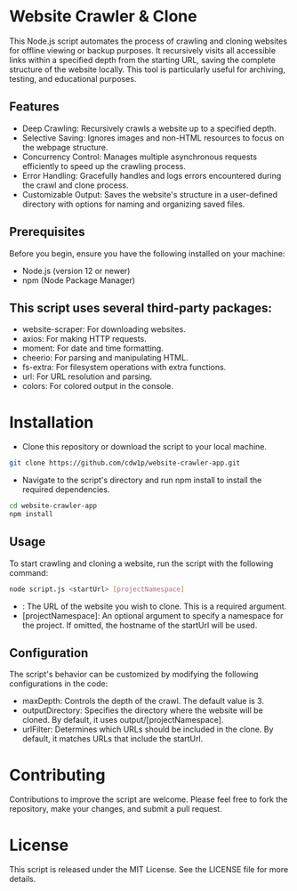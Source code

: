 # Website Crawler & Clone
This Node.js script automates the process of crawling and cloning websites for offline viewing or backup purposes. It recursively visits all accessible links within a specified depth from the starting URL, saving the complete structure of the website locally. This tool is particularly useful for archiving, testing, and educational purposes.

## Features
- Deep Crawling: Recursively crawls a website up to a specified depth.
- Selective Saving: Ignores images and non-HTML resources to focus on the webpage structure.
- Concurrency Control: Manages multiple asynchronous requests efficiently to speed up the crawling process.
- Error Handling: Gracefully handles and logs errors encountered during the crawl and clone process.
- Customizable Output: Saves the website's structure in a user-defined directory with options for naming and organizing saved files.

## Prerequisites
Before you begin, ensure you have the following installed on your machine:
- Node.js (version 12 or newer)
- npm (Node Package Manager)

## This script uses several third-party packages:
- website-scraper: For downloading websites.
- axios: For making HTTP requests.
- moment: For date and time formatting.
- cheerio: For parsing and manipulating HTML.
- fs-extra: For filesystem operations with extra functions.
- url: For URL resolution and parsing.
- colors: For colored output in the console.

# Installation
- Clone this repository or download the script to your local machine.
```bash
git clone https://github.com/cdw1p/website-crawler-app.git
```
- Navigate to the script's directory and run npm install to install the required dependencies.
```bash
cd website-crawler-app
npm install
```

## Usage
To start crawling and cloning a website, run the script with the following command:
```bash
node script.js <startUrl> [projectNamespace]
```
- <startUrl>: The URL of the website you wish to clone. This is a required argument.
- [projectNamespace]: An optional argument to specify a namespace for the project. If omitted, the hostname of the startUrl will be used.

## Configuration
The script's behavior can be customized by modifying the following configurations in the code:
- maxDepth: Controls the depth of the crawl. The default value is 3.
- outputDirectory: Specifies the directory where the website will be cloned. By default, it uses output/[projectNamespace].
- urlFilter: Determines which URLs should be included in the clone. By default, it matches URLs that include the startUrl.

# Contributing
Contributions to improve the script are welcome. Please feel free to fork the repository, make your changes, and submit a pull request.

# License
This script is released under the MIT License. See the LICENSE file for more details.